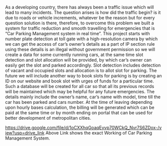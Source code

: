 As a developing country, there has always been a traffic issue which will lead to many incidents. The question arises is how did the traffic begin? is it due to roads or vehicle increments, whatever be the reason but for every question solution is there, therefore, to overcome this problem we built a system for traffic reduction and smooth travelling for emergencies that is “Car Parking Management system in real time”.  This project starts with number plate detection at toll gate with a high-resolution camera by which we can get the access of car’s owner’s details as a part of IP section rule using these details is an illegal without government permission so we will create a data for some currently running cars, at the same time slot detection and slot allocation will be provided, by which car’s owner can easily get the slot and parked accordingly. Slot detection includes detection of vacant and occupied slots and allocation is to allot slot for parking. The future we will include another way to book slots for parking is by creating an ID on our website and book slot with urges of funds for a particular time. Such a database will be created for all car so that all its previous records will be maintained which may be helpful for any future emergencies. The details mainly include the owner’s name, car’s name with model, time till the car has been parked and cars number. At the time of leaving depending upon hourly bases calculation, the billing will be generated which can be paid at the same time or by month ending on portal that can be used for better development of metropolitan cities.

https://drive.google.com/file/d/1oCXXhqGoaqEyvp70WCkQ_Nvr7S6ZDox-/view?usp=drive_link 
Above Link shows the exact Working of Car Parking Management System.
